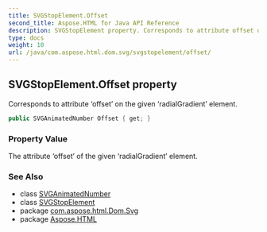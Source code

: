 ```yaml
---
title: SVGStopElement.Offset
second_title: Aspose.HTML for Java API Reference
description: SVGStopElement property. Corresponds to attribute offset on the given radialGradient element
type: docs
weight: 10
url: /java/com.aspose.html.dom.svg/svgstopelement/offset/
---
```

## SVGStopElement.Offset property

Corresponds to attribute ‘offset’ on the given ‘radialGradient’ element.

```java
public SVGAnimatedNumber Offset { get; }
```

### Property Value

The attribute ‘offset’ of the given ‘radialGradient’ element.

### See Also

* class [SVGAnimatedNumber](../../../com.aspose.html.dom.svg.datatypes/svganimatednumber/)
* class [SVGStopElement](../)
* package [com.aspose.html.Dom.Svg](../../svgstopelement/)
* package [Aspose.HTML](../../../)
